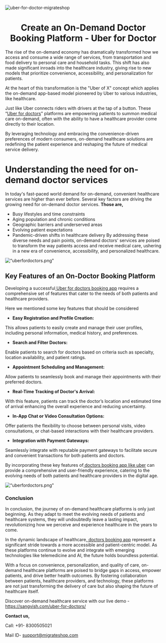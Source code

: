 ![uber-for-doctor-migrateshop](https://github.com/migrateshop/uber-for-doctors/assets/77200601/971346fe-b152-419a-afed-8ef4ad5fea3f)


<h1 align="center"> Create an On-Demand Doctor Booking Platform - Uber for Doctor </h1> 


The rise of the on-demand economy has dramatically transformed how we access and consume a wide range of services, from transportation and food delivery to personal care and household tasks. This shift has also made significant inroads into the healthcare industry, giving rise to new models that prioritize convenience, accessibility, and personalization for patients.

At the heart of this transformation is the "Uber of X" concept which applies the on-demand app-based model pioneered by Uber to various industries, like healthcare.

Just like Uber connects riders with drivers at the tap of a button. These “[Uber for doctors](https://migrateshop.com/uber-for-doctor/)" platforms are empowering patients to summon medical care on-demand, often with the ability to have a healthcare provider come directly to their location. 

By leveraging technology and embracing the convenience-driven preferences of modern consumers, on-demand healthcare solutions are redefining the patient experience and reshaping the future of medical service delivery.

# Understanding the need for on-demand doctor services
In today's fast-paced world demand for on-demand, convenient healthcare services are higher than ever before. Several key factors are driving the growing need for on-demand doctor services.
**Those are,**
* Busy lifestyles and time constraints
* Aging population and chronic conditions
* Geographic barriers and underserved areas
* Evolving patient expectations
* Pandemic-driven shifts in healthcare delivery
By addressing these diverse needs and pain points, on-demand doctors' services are poised to transform the way patients access and receive medical care, ushering in a new era of convenience, accessibility, and personalized healthcare.

<div class="Box-sc-g0xbh4-0 iIZCet"><img alt=“uberfordoctors.png" src="https://github.com/migrateshop/uber-for-doctors/blob/main/images/uber-for-doctors-app-development-migrateshop.png" data-hpc="true" class="Box-sc-g0xbh4-0 kzRgrI"></div>

## Key Features of an On-Doctor Booking Platform
Developing a successful[ Uber for doctors booking app](https://migrateshop.com/uber-for-doctor/) requires a comprehensive set of features that cater to the needs of both patients and healthcare providers. 

Here we mentioned some key features that should be considered

* **Easy Registration and Profile Creation:** 

This allows patients to easily create and manage their user profiles, including personal information, medical history, and preferences. 
* **Search and Filter Doctors:** 

Enable patients to search for doctors based on criteria such as specialty, location availability, and patient ratings.
* **Appointment Scheduling and Management:** 

Allow patients to seamlessly book and manage their appointments with their preferred doctors.
* **Real-Time Tracking of Doctor's Arrival:** 

With this feature, patients can track the doctor’s location and estimated time of arrival enhancing the overall experience and reducing uncertainty.
* **In-App Chat or Video Consultation Options:** 

Offer patients the flexibility to choose between personal visits, video consultations, or chat-based interactions with their healthcare providers. 
* **Integration with Payment Gateways:** 

Seamlessly integrate with reputable payment gateways to facilitate secure and convenient transactions for both patients and doctors.

By incorporating these key features of[ doctors booking app like uber](https://migrateshop.com/uber-for-doctor/) can provide a comprehensive and user-friendly experience, catering to the evolving needs of both patients and healthcare providers in the digital age.


<div class="Box-sc-g0xbh4-0 iIZCet"><img alt=“uberfordoctors.png" src="https://github.com/migrateshop/uber-for-doctors/blob/main/images/uber-for-doctors-app-migrateshop.png" data-hpc="true" class="Box-sc-g0xbh4-0 kzRgrI"></div>

### Conclusion

In conclusion, the journey of on-demand healthcare platforms is only just beginning. As they adapt to meet the evolving needs of patients and healthcare systems, they will undoubtedly leave a lasting impact, revolutionizing how we perceive and experience healthcare in the years to come.

In the dynamic landscape of healthcare,[ doctors booking app](https://migrateshop.com/uber-for-doctor/) represent a significant stride towards a more accessible and patient-centric model. As these platforms continue to evolve and integrate with emerging technologies like telemedicine and AI, the future holds boundless potential.

With a focus on convenience, personalization, and quality of care, on-demand healthcare platforms are poised to bridge gaps in access, empower patients, and drive better health outcomes. By fostering collaboration between patients, healthcare providers, and technology, these platforms are not just transforming the delivery of care but also shaping the future of healthcare itself.

Discover on-demand healthcare service with our live demo - https://sangvish.com/uber-for-doctors/


**Contact us,**

Call: +91- 8300505021

Mail ID- [support@migrateshop.com](mailto:support@migrateshop.com)




